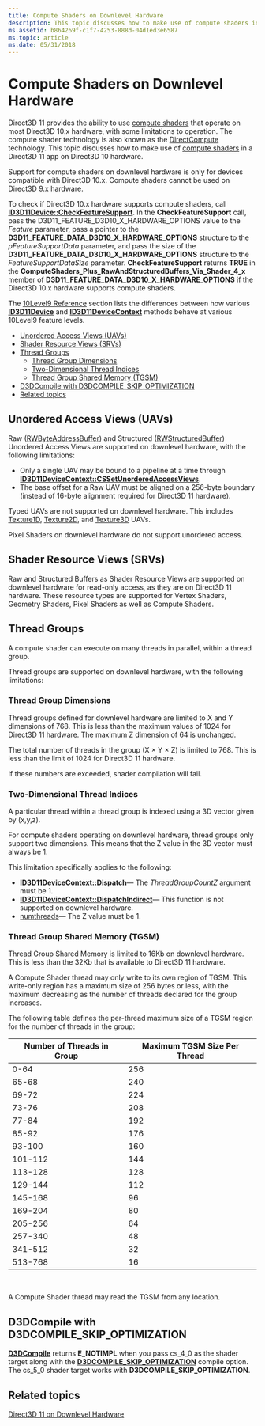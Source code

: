 ```yaml
---
title: Compute Shaders on Downlevel Hardware
description: This topic discusses how to make use of compute shaders in a Direct3D 11 app on Direct3D 10 hardware.
ms.assetid: b864269f-c1f7-4253-888d-04d1ed3e6587
ms.topic: article
ms.date: 05/31/2018
---
```


# Compute Shaders on Downlevel Hardware

Direct3D 11 provides the ability to use [compute shaders](direct3d-11-advanced-stages-compute-shader.md) that operate on most Direct3D 10.x hardware, with some limitations to operation. The compute shader technology is also known as the [DirectCompute](https://go.microsoft.com/fwlink/p/?linkid=209544) technology. This topic discusses how to make use of [compute shaders](direct3d-11-advanced-stages-compute-shader.md) in a Direct3D 11 app on Direct3D 10 hardware.

Support for compute shaders on downlevel hardware is only for devices compatible with Direct3D 10.x. Compute shaders cannot be used on Direct3D 9.x hardware.

To check if Direct3D 10.x hardware supports compute shaders, call [**ID3D11Device::CheckFeatureSupport**](/windows/desktop/api/D3D11/nf-d3d11-id3d11device-checkfeaturesupport). In the **CheckFeatureSupport** call, pass the D3D11\_FEATURE\_D3D10\_X\_HARDWARE\_OPTIONS value to the *Feature* parameter, pass a pointer to the [**D3D11\_FEATURE\_DATA\_D3D10\_X\_HARDWARE\_OPTIONS**](/windows/desktop/api/D3D11/ns-d3d11-d3d11_feature_data_d3d10_x_hardware_options) structure to the *pFeatureSupportData* parameter, and pass the size of the **D3D11\_FEATURE\_DATA\_D3D10\_X\_HARDWARE\_OPTIONS** structure to the *FeatureSupportDataSize* parameter. **CheckFeatureSupport** returns **TRUE** in the **ComputeShaders\_Plus\_RawAndStructuredBuffers\_Via\_Shader\_4\_x** member of **D3D11\_FEATURE\_DATA\_D3D10\_X\_HARDWARE\_OPTIONS** if the Direct3D 10.x hardware supports compute shaders.

The [10Level9 Reference](d3d11-graphics-reference-10level9.md) section lists the differences between how various [**ID3D11Device**](/windows/desktop/api/D3D11/nn-d3d11-id3d11device) and [**ID3D11DeviceContext**](/windows/desktop/api/D3D11/nn-d3d11-id3d11devicecontext) methods behave at various 10Level9 feature levels.

-   [Unordered Access Views (UAVs)](#unordered-access-views-uavs)
-   [Shader Resource Views (SRVs)](#shader-resource-views-srvs)
-   [Thread Groups](#thread-groups)
    -   [Thread Group Dimensions](#thread-group-dimensions)
    -   [Two-Dimensional Thread Indices](#two-dimensional-thread-indices)
    -   [Thread Group Shared Memory (TGSM)](#thread-group-shared-memory-tgsm)
-   [D3DCompile with D3DCOMPILE\_SKIP\_OPTIMIZATION](https://docs.microsoft.com/windows)
-   [Related topics](#related-topics)

## Unordered Access Views (UAVs)

Raw ([RWByteAddressBuffer](https://docs.microsoft.com/windows/desktop/direct3dhlsl/sm5-object-rwbyteaddressbuffer)) and Structured ([RWStructuredBuffer](https://docs.microsoft.com/windows/desktop/direct3dhlsl/sm5-object-rwstructuredbuffer)) Unordered Access Views are supported on downlevel hardware, with the following limitations:

-   Only a single UAV may be bound to a pipeline at a time through [**ID3D11DeviceContext::CSSetUnorderedAccessViews**](/windows/desktop/api/D3D11/nf-d3d11-id3d11devicecontext-cssetunorderedaccessviews).
-   The base offset for a Raw UAV must be aligned on a 256-byte boundary (instead of 16-byte alignment required for Direct3D 11 hardware).

Typed UAVs are not supported on downlevel hardware. This includes [Texture1D](https://docs.microsoft.com/windows/desktop/direct3dhlsl/sm5-object-rwtexture1d), [Texture2D](https://docs.microsoft.com/windows/desktop/direct3dhlsl/sm5-object-rwtexture2d), and [Texture3D](https://docs.microsoft.com/windows/desktop/direct3dhlsl/sm5-object-rwtexture3d) UAVs.

Pixel Shaders on downlevel hardware do not support unordered access.

## Shader Resource Views (SRVs)

Raw and Structured Buffers as Shader Resource Views are supported on downlevel hardware for read-only access, as they are on Direct3D 11 hardware. These resource types are supported for Vertex Shaders, Geometry Shaders, Pixel Shaders as well as Compute Shaders.

## Thread Groups

A compute shader can execute on many threads in parallel, within a thread group.

Thread groups are supported on downlevel hardware, with the following limitations:

### Thread Group Dimensions

Thread groups defined for downlevel hardware are limited to X and Y dimensions of 768. This is less than the maximum values of 1024 for Direct3D 11 hardware. The maximum Z dimension of 64 is unchanged.

The total number of threads in the group (X × Y × Z) is limited to 768. This is less than the limit of 1024 for Direct3D 11 hardware.

If these numbers are exceeded, shader compilation will fail.

### Two-Dimensional Thread Indices

A particular thread within a thread group is indexed using a 3D vector given by (x,y,z).

For compute shaders operating on downlevel hardware, thread groups only support two dimensions. This means that the Z value in the 3D vector must always be 1.

This limitation specifically applies to the following:

-   [**ID3D11DeviceContext::Dispatch**](/windows/desktop/api/D3D11/nf-d3d11-id3d11devicecontext-dispatch)— The *ThreadGroupCountZ* argument must be 1.
-   [**ID3D11DeviceContext::DispatchIndirect**](/windows/desktop/api/D3D11/nf-d3d11-id3d11devicecontext-dispatchindirect)— This function is not supported on downlevel hardware.
-   [numthreads](https://docs.microsoft.com/windows/desktop/direct3dhlsl/sm5-attributes-numthreads)— The Z value must be 1.

### Thread Group Shared Memory (TGSM)

Thread Group Shared Memory is limited to 16Kb on downlevel hardware. This is less than the 32Kb that is available to Direct3D 11 hardware.

A Compute Shader thread may only write to its own region of TGSM. This write-only region has a maximum size of 256 bytes or less, with the maximum decreasing as the number of threads declared for the group increases.

The following table defines the per-thread maximum size of a TGSM region for the number of threads in the group:



| Number of Threads in Group | Maximum TGSM Size Per Thread |
|----------------------------|------------------------------|
| 0-64                       | 256                          |
| 65-68                      | 240                          |
| 69-72                      | 224                          |
| 73-76                      | 208                          |
| 77-84                      | 192                          |
| 85-92                      | 176                          |
| 93-100                     | 160                          |
| 101-112                    | 144                          |
| 113-128                    | 128                          |
| 129-144                    | 112                          |
| 145-168                    | 96                           |
| 169-204                    | 80                           |
| 205-256                    | 64                           |
| 257-340                    | 48                           |
| 341-512                    | 32                           |
| 513-768                    | 16                           |



 

A Compute Shader thread may read the TGSM from any location.

## D3DCompile with D3DCOMPILE\_SKIP\_OPTIMIZATION

[**D3DCompile**](https://docs.microsoft.com/windows/desktop/direct3dhlsl/d3dcompile) returns **E\_NOTIMPL** when you pass cs\_4\_0 as the shader target along with the [**D3DCOMPILE\_SKIP\_OPTIMIZATION**](https://docs.microsoft.com/windows/desktop/direct3dhlsl/d3dcompile-constants) compile option. The cs\_5\_0 shader target works with **D3DCOMPILE\_SKIP\_OPTIMIZATION**.

## Related topics

<dl> <dt>

[Direct3D 11 on Downlevel Hardware](overviews-direct3d-11-devices-downlevel.md)
</dt> </dl>

 

 




